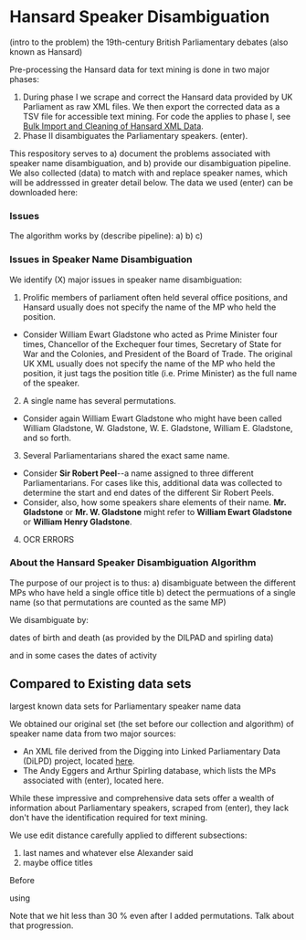 # Hansard Speaker Disambiguation

(intro to the problem)
the 19th-century British Parliamentary debates (also known as Hansard) 

Pre-processing the Hansard data for text mining is done in two major phases: 
  1) During phase I we scrape and correct the Hansard data provided by UK Parliament as raw XML files. We then export the corrected data as a TSV file for accessible text mining. For code the applies to phase I, see [Bulk Import and Cleaning of Hansard XML Data](https://github.com/stephbuon/import_hansard_data).
  5) Phase II disambiguates the Parliamentary speakers. (enter). 

This respository serves to a) document the problems associated with speaker name disambiguation, and b) provide our disambiguation pipeline. We also collected (data) to match with and replace speaker names, which will be addresssed in greater detail below. The data we used (enter) can be downloaded here: 


### Issues 



The algorithm works by (describe pipeline): 
a) 
b) 
c) 




### Issues in Speaker Name Disambiguation

We identify (X) major issues in speaker name disambiguation: 

1) Prolific members of parliament often held several office positions, and Hansard usually does not specify the name of the MP who held the position. 
  - Consider William Ewart Gladstone who acted as Prime Minister four times, Chancellor of the Exchequer four times, Secretary of State for War and the Colonies, and President of the Board of Trade. The original UK XML usually does not specify the name of the MP who held the position, it just tags the position title (i.e. Prime Minister) as the full name of the speaker. 

2) A single name has several permutations. 
  - Consider again William Ewart Gladstone who might have been called William Gladstone, W. Gladstone, W. E. Gladstone, William E. Gladstone, and so forth. 

3) Several Parliamentarians shared the exact same name.
  - Consider __Sir Robert Peel__--a name assigned to three different Parliamentarians. For cases like this, additional data was collected to determine the start and end dates of the different Sir Robert Peels. 
  - Consider, also, how some speakers share elements of their name. __Mr. Gladstone__ or __Mr. W. Gladstone__ might refer to __William Ewart Gladstone__ or __William Henry Gladstone__. 

4) OCR ERRORS 



### About the Hansard Speaker Disambiguation Algorithm

The purpose of our project is to thus: 
a) disambiguate between the different MPs who have held a single office title 
b) detect the permuations of a single name (so that permutations are counted as the same MP)




We disambiguate by: 



dates of birth and death (as provided by the DILPAD and spirling data) 

and in some cases the dates of activity 


## Compared to Existing data sets


largest known data sets for Parliamentary speaker name data 

We obtained our original set (the set before our collection and algorithm) of speaker name data from two major sources: 

- An XML file derived from the Digging into Linked Parliamentary Data (DiLPD) project, located [here](https://sas-space.sas.ac.uk/4315/16/westminster-members.xml). 
- The Andy Eggers and Arthur Spirling database, which lists the MPs associated with (enter), located here. 

While these impressive and comprehensive data sets offer a wealth of information about Parliamentary speakers, scraped from (enter), they lack don't have the identification required for text mining. 




We use edit distance carefully applied to different subsections: 
1) last names and whatever else Alexander said 
2) maybe office titles 


Before

using 

Note that we hit less than 30 % even after I added permutations. Talk about that progression. 

